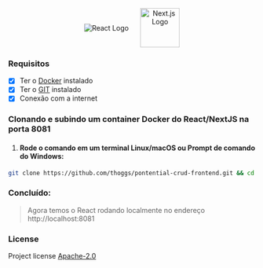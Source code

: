 <div align="center">
  <img src="https://www.vectorlogo.zone/logos/reactjs/reactjs-ar21.svg" alt="React Logo" style="vertical-align: middle; margin-right: 20px;" />
  <img src="https://www.svgrepo.com/show/354112/nextjs.svg" alt="Next.js Logo" width="80" style="vertical-align: middle;" />
</div>

### Requisitos

- [x] Ter o [Docker](https://www.docker.com/) instalado
- [x] Ter o [GIT](https://git-scm.com/downloads) instalado
- [x] Conexão com a internet

### Clonando e subindo um container Docker do React/NextJS na porta 8081

1) #### Rode o comando em um terminal Linux/macOS ou Prompt de comando do Windows:

```sh
git clone https://github.com/thoggs/pontential-crud-frontend.git && cd pontential-crud-frontend && docker-compose up -d 
```

### Concluído:

> Agora temos o React rodando localmente no endereço http://localhost:8081

### License

Project license [Apache-2.0](https://opensource.org/license/apache-2-0)
